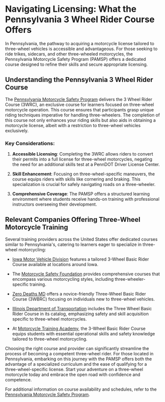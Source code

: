 # Navigating Licensing: What the Pennsylvania 3 Wheel Rider Course Offers

In Pennsylvania, the pathway to acquiring a motorcycle license tailored to three-wheel vehicles is accessible and advantageous. For those seeking to ride trikes, sidecars, and other three-wheeled motorcycles, the Pennsylvania Motorcycle Safety Program (PAMSP) offers a dedicated course designed to refine their skills and secure appropriate licensing.

## Understanding the Pennsylvania 3 Wheel Rider Course

The [Pennsylvania Motorcycle Safety Program](/dir/pennsylvania_motorcycle_safety_program) delivers the 3 Wheel Rider Course (3WRC), an exclusive course for learners focused on three-wheel motorcycle operation. This course ensures that participants grasp unique riding techniques imperative for handling three-wheelers. The completion of this course not only enhances your riding skills but also aids in obtaining a motorcycle license, albeit with a restriction to three-wheel vehicles exclusively.

### Key Considerations:

1. **Accessible Licensing**: Completing the 3WRC allows riders to convert their permits into a full license for three-wheel motorcycles, negating the need for an additional skills test at a PennDOT Driver License Center.
   
2. **Skill Enhancement**: Focusing on three-wheel-specific maneuvers, the course equips riders with skills like cornering and braking. This specialization is crucial for safely navigating roads on a three-wheeler.

3. **Comprehensive Coverage**: The PAMSP offers a structured learning environment where students receive hands-on training with professional instructors overseeing their development.

## Relevant Companies Offering Three-Wheel Motorcycle Training

Several training providers across the United States offer dedicated courses similar to Pennsylvania's, catering to learners eager to specialize in three-wheel motorcycling:

- [Iowa Motor Vehicle Division](/dir/iowa_motor_vehicle_division) features a tailored 3-Wheel Basic Rider Course available at locations around Iowa.
  
- The [Motorcycle Safety Foundation](/dir/motorcycle_safety_foundation) provides comprehensive courses that encompass various motorcycling styles, including three-wheeler-specific training.

- [Zero Deaths MD](/dir/zero_deaths_md) offers a novice-friendly Three-Wheel Basic Rider Course (3WBRC) focusing on individuals new to three-wheel vehicles.

- [Illinois Department of Transportation](/dir/illinois_department_of_transportation) includes the Three Wheel Basic Rider Course in its catalog, emphasizing safety and skill acquisition specific to three-wheel motorcycles.

- At [Motorcycle Training Academy](/dir/motorcycle_training_academy), the 3-Wheel Basic Rider Course equips students with essential operational skills and safety knowledge tailored to three-wheel motorcycling.

Choosing the right course and provider can significantly streamline the process of becoming a competent three-wheel rider. For those located in Pennsylvania, embarking on this journey with the PAMSP offers both the advantage of a specialized curriculum and the ease of qualifying for a three-wheel-specific license. Start your adventure on a three-wheel motorcycle today and embrace the open road with confidence and competence. 

For additional information on course availability and schedules, refer to the [Pennsylvania Motorcycle Safety Program](/dir/pennsylvania_motorcycle_safety_program).